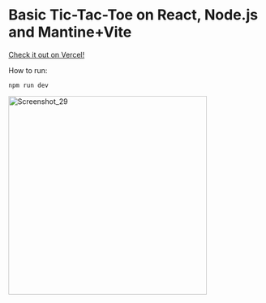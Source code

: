 # Basic Tic-Tac-Toe on React, Node.js and Mantine+Vite

[Check it out on Vercel!](https://tic-tac-toe-react-puce.vercel.app/)

How to run:

`npm run dev`

<img width="391" alt="Screenshot_29" src="https://github.com/user-attachments/assets/7121c54e-886a-4964-9c89-bd00d3940dd4">

